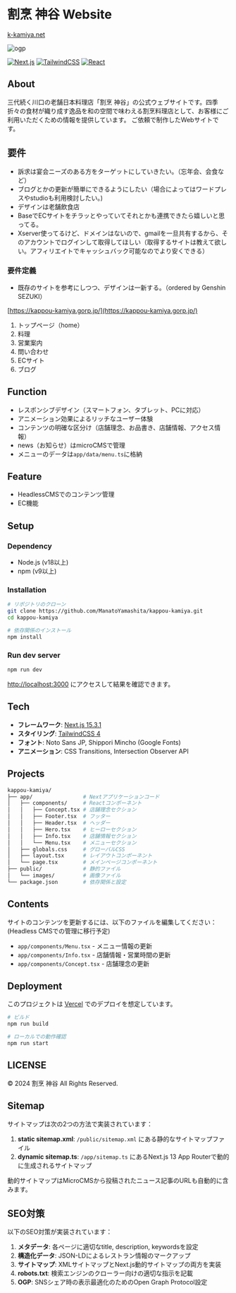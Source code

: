 # 割烹 神谷 Website

[k-kamiya.net](https://k-kamiya.net)

![ogp](https://github.com/user-attachments/assets/f6fd26f2-5e5b-4427-b2f1-670f2bcee032)


[![Next.js](https://img.shields.io/badge/Next.js-15.3.1-black?style=flat&logo=next.js)](https://nextjs.org/)
[![TailwindCSS](https://img.shields.io/badge/TailwindCSS-4.0.0-38B2AC?style=flat&logo=tailwind-css)](https://tailwindcss.com/)
[![React](https://img.shields.io/badge/React-19.0.0-61DAFB?style=flat&logo=react)](https://reactjs.org/)

## About

三代続く川口の老舗日本料理店「割烹 神谷」の公式ウェブサイトです。四季折々の食材が織り成す逸品を和の空間で味わえる割烹料理店として、お客様にご利用いただくための情報を提供しています。
ご依頼で制作したWebサイトです。

## 要件

- 訴求は宴会ニーズのある方をターゲットにしていきたい。（忘年会、会食など）
- ブログとかの更新が簡単にできるようにしたい（場合によってはワードプレスやstudioも利用検討したい。)
- デザインは老舗飲食店
- BaseでECサイトをチラッとやっていてそれとかも連携できたら嬉しいと思ってる。
- Xserver使ってるけど、ドメインはないので、gmailを一旦共有するから、そのアカウントでログインして取得してほしい（取得するサイトは教えて欲しい。アフィリエイトでキャッシュバック可能なのでより安くできる）

### 要件定義

- 既存のサイトを参考にしつつ、デザインは一新する。（ordered by Genshin SEZUKI）

[https://kappou-kamiya.gorp.jp/](https://kappou-kamiya.gorp.jp/)

1. トップページ（home）
2. 料理
3. 営業案内
4. 問い合わせ
5. ECサイト
6. ブログ

## Function

- レスポンシブデザイン（スマートフォン、タブレット、PCに対応）
- アニメーション効果によるリッチなユーザー体験
- コンテンツの明確な区分け（店舗理念、お品書き、店舗情報、アクセス情報）
- news（お知らせ）はmicroCMSで管理
- メニューのデータは`app/data/menu.ts`に格納

## Feature

- HeadlessCMSでのコンテンツ管理
- EC機能

## Setup

### Dependency

- Node.js (v18以上)
- npm (v9以上)

### Installation

```bash
# リポジトリのクローン
git clone https://github.com/ManatoYamashita/kappou-kamiya.git
cd kappou-kamiya

# 依存関係のインストール
npm install
```

### Run dev server

```bash
npm run dev
```

[http://localhost:3000](http://localhost:3000) にアクセスして結果を確認できます。

## Tech

- **フレームワーク**: [Next.js 15.3.1](https://nextjs.org/)
- **スタイリング**: [TailwindCSS 4](https://tailwindcss.com/)
- **フォント**: Noto Sans JP, Shippori Mincho (Google Fonts)
- **アニメーション**: CSS Transitions, Intersection Observer API

## Projects

``` bash
kappou-kamiya/
├── app/                # Nextアプリケーションコード
│   ├── components/     # Reactコンポーネント
│   │   ├── Concept.tsx # 店舗理念セクション
│   │   ├── Footer.tsx  # フッター
│   │   ├── Header.tsx  # ヘッダー
│   │   ├── Hero.tsx    # ヒーローセクション
│   │   ├── Info.tsx    # 店舗情報セクション
│   │   └── Menu.tsx    # メニューセクション
│   ├── globals.css     # グローバルCSS
│   ├── layout.tsx      # レイアウトコンポーネント
│   └── page.tsx        # メインページコンポーネント
├── public/             # 静的ファイル
│   └── images/         # 画像ファイル
└── package.json        # 依存関係と設定
```

## Contents

サイトのコンテンツを更新するには、以下のファイルを編集してください：
(Headless CMSでの管理に移行予定)

- `app/components/Menu.tsx` - メニュー情報の更新
- `app/components/Info.tsx` - 店舗情報・営業時間の更新
- `app/components/Concept.tsx` - 店舗理念の更新

## Deployment

このプロジェクトは [Vercel](https://vercel.com) でのデプロイを想定しています。

```bash
# ビルド
npm run build

# ローカルでの動作確認
npm run start
```

## LICENSE

© 2024 割烹 神谷 All Rights Reserved.

## Sitemap

サイトマップは次の2つの方法で実装されています：

1. **static sitemap.xml**: `/public/sitemap.xml` にある静的なサイトマップファイル
2. **dynamic sitemap.ts**: `/app/sitemap.ts` にあるNext.js 13 App Routerで動的に生成されるサイトマップ

動的サイトマップはMicroCMSから投稿されたニュース記事のURLも自動的に含みます。

## SEO対策

以下のSEO対策が実装されています：

1. **メタデータ**: 各ページに適切なtitle, description, keywordsを設定
2. **構造化データ**: JSON-LDによるレストラン情報のマークアップ
3. **サイトマップ**: XMLサイトマップとNext.js動的サイトマップの両方を実装
4. **robots.txt**: 検索エンジンのクローラー向けの適切な指示を記載
5. **OGP**: SNSシェア時の表示最適化のためのOpen Graph Protocol設定
